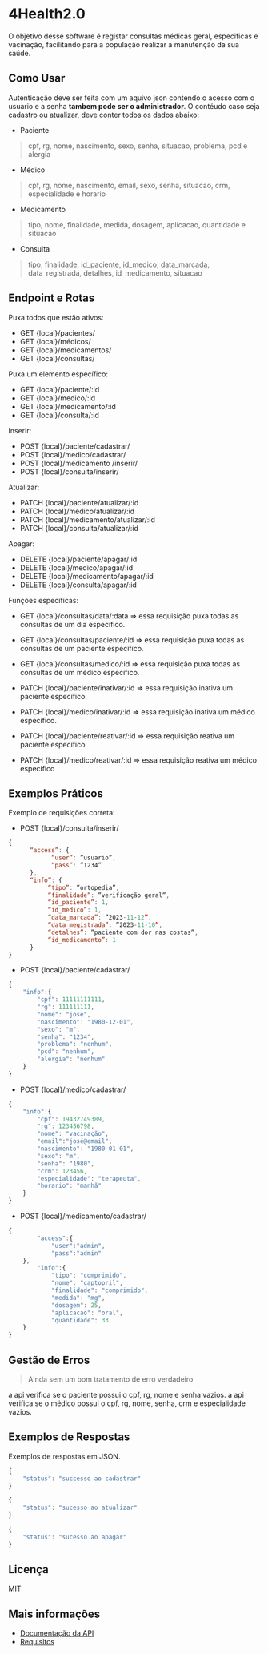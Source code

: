 # 4Health2.0

O objetivo desse software é registar consultas médicas geral, especificas e vacinação, facilitando para a população realizar a manutenção da sua saúde.

## Como Usar

Autenticação deve ser feita com um aquivo json contendo o acesso com o usuario e a senha **tambem pode ser o administrador**.
O contéudo caso seja cadastro ou atualizar, deve conter todos os dados abaixo:

- Paciente
> cpf, rg, nome, nascimento, sexo, senha, situacao, problema, pcd e alergia
- Médico
> cpf, rg, nome, nascimento, email, sexo, senha, situacao, crm, especialidade e horario
- Medicamento
> tipo, nome, finalidade, medida, dosagem, aplicacao, quantidade e situacao
- Consulta
> tipo, finalidade, id_paciente, id_medico, data_marcada, data_registrada, detalhes, id_medicamento, situacao

## Endpoint e Rotas

Puxa todos que estão ativos:
- GET	{local}/pacientes/
- GET	{local}/médicos/
- GET	{local}/medicamentos/
- GET	{local}/consultas/

Puxa um elemento específico:
- GET	{local}/paciente/:id
- GET	{local}/medico/:id
- GET	{local}/medicamento/:id
- GET	{local}/consulta/:id

Inserir:
- POST	{local}/paciente/cadastrar/
- POST	{local}/medico/cadastrar/
- POST	{local}/medicamento /inserir/
- POST	{local}/consulta/inserir/

Atualizar:
- PATCH	{local}/paciente/atualizar/:id
- PATCH	{local}/medico/atualizar/:id
- PATCH	{local}/medicamento/atualizar/:id
- PATCH	{local}/consulta/atualizar/:id

Apagar:
- DELETE	{local}/paciente/apagar/:id
- DELETE	{local}/medico/apagar/:id
- DELETE	{local}/medicamento/apagar/:id
- DELETE	{local}/consulta/apagar/:id

Funções específicas:
- GET	{local}/consultas/data/:data =>
essa requisição puxa todas as consultas de um dia específico.

- GET	{local}/consultas/paciente/:id =>
essa requisição puxa todas as consultas de um paciente específico.

- GET	{local}/consultas/medico/:id =>
essa requisição puxa todas as consultas de um médico específico.

- PATCH	{local}/paciente/inativar/:id =>
essa requisição inativa um paciente específico.

- PATCH	{local}/medico/inativar/:id =>
essa requisição inativa um médico específico.

- PATCH	{local}/paciente/reativar/:id =>
essa requisição reativa um paciente específico.

- PATCH	{local}/medico/reativar/:id =>
essa requisição reativa um médico específico


## Exemplos Práticos

Exemplo de requisições correta:
- POST	{local}/consulta/inserir/
~~~javascript
{
      “access”: {
            “user”: ”usuario”,
            “pass”: ”1234”
      },
      “info”: {
           “tipo”: ”ortopedia”,
           “finalidade”: ”verificação geral”,
           “id_paciente”: 1,
           “id_medico”: 1,
           “data_marcada”: ”2023-11-12”,
           “data_megistrada”: ”2023-11-10”,
           “detalhes”: ”paciente com dor nas costas”,
           “id_medicamento”: 1
      }
}
~~~
- POST	{local}/paciente/cadastrar/
~~~javascript
{
	"info":{
		"cpf": 11111111111,
		"rg": 111111111,
		"nome": "josé",
		"nascimento": "1980-12-01",
		"sexo": "m",
		"senha": "1234",
		"problema": "nenhum",
		"pcd": "nenhum",
		"alergia": "nenhum"
	}
}
~~~
- POST	{local}/medico/cadastrar/
~~~javascript
{
	"info":{
		"cpf": 19432749389,
		"rg": 123456798,
		"nome": "vacinação",
		"email":"josé@email",
		"nascimento": "1980-01-01",
		"sexo": "m",
		"senha": "1980",
		"crm": 123456,
		"especialidade": "terapeuta",
		"horario": "manhã"
	}
}
~~~
- POST	{local}/medicamento/cadastrar/
~~~javascript
{
		"access":{
			"user":"admin",
			"pass":"admin"
	},
		"info":{
			"tipo": "comprimido",
			"nome": "captopril",
			"finalidade": "comprimido",
			"medida": "mg",
			"dosagem": 25,
			"aplicacao": "oral",
			"quantidade": 33
	}
}
~~~

## Gestão de Erros

>Ainda sem um bom tratamento de erro verdadeiro

a api verifica se o paciente possui o cpf, rg, nome e senha vazios.
a api verifica se o médico possui o cpf, rg, nome, senha, crm e especialidade vazios.

## Exemplos de Respostas

Exemplos de respostas em JSON.
~~~javascript
{
	"status": "successo ao cadastrar"
}
~~~
~~~javascript
{
	"status": "sucesso ao atualizar"
}
~~~
~~~javascript
{
	"status": "sucesso ao apagar"
}
~~~

## Licença

MIT

## Mais informações

- [Documentação da API](./documents/documentação.docx)
- [Requisitos](./documents/Requisitos.docx)
